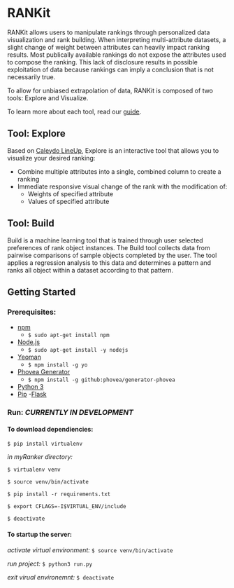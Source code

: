 # RANKit

RANKit allows users to manipulate rankings through personalized data visualization and rank building. When interpreting multi-attribute datasets, a slight change of weight between attributes can heavily impact ranking results. Most publically available rankings do not expose the attributes used to compose the ranking. This lack of disclosure results in possible exploitation of data because rankings can imply a conclusion that is not necessarily true. 

To allow for unbiased extrapolation of data, RANKit is composed of two tools: Explore and Visualize.

To learn more about each tool, read our [guide](https://github.com/RankerToolWebsite/myRanker/wiki). 

## Tool: Explore

Based on [Caleydo LineUp](https://github.com/Caleydo/lineupjs), Explore is an interactive tool that allows you to visualize your desired ranking:

- Combine multiple attributes into a single, combined column to create a ranking
- Immediate responsive visual change of the rank with the modification of:
	- Weights of specified attribute 
	- Values of specified attribute

## Tool: Build 

Build is a machine learning tool that is trained through user selected preferences of rank object instances. The Build tool collects data from pairwise comparisons of sample objects completed by the user. The tool applies a regression analysis to this data and determines a pattern and ranks all object within a dataset according to that pattern. 

## Getting Started

### Prerequisites:

- [npm](https://www.npmjs.com/)
	- `$ sudo apt-get install npm`
- [Node.js](http://nodejs.org/)
	- `$ sudo apt-get install -y nodejs`
- [Yeoman](http://yeoman.io/)
	- `$ npm install -g yo`
- [Phovea Generator](https://github.com/phovea/generator-phovea)
	- `$ npm install -g github:phovea/generator-phovea`
- [Python 3](https://www.python.org)
- [Pip](https://pypi.python.org/pypi/pip)
-[Flask](http://flask.pocoo.org/)


### Run: *CURRENTLY IN DEVELOPMENT*

#### To download dependiencies: 

`$ pip install virtualenv`
	
*in myRanker directory:*
	
`$ virtualenv venv`
		
`$ source venv/bin/activate`
		
`$ pip install -r requirements.txt`

`$ export CFLAGS=-I$VIRTUAL_ENV/include`
		
`$ deactivate`

	
#### To startup the server: 

*activate virtual environment:* `$ source venv/bin/activate`
	
*run project:* `$ python3 run.py`
	
*exit virual environemnt:* `$ deactivate` 
